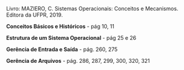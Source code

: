 Livro: MAZIERO, C. Sistemas Operacionais: Conceitos e Mecanismos. Editora da UFPR, 2019.

**Conceitos Básicos e Históricos** - pág 10, 11

**Estrutura de um Sistema Operacional** - pág 25 e 26

**Gerência de Entrada e Saída** - pág. 260, 275

**Gerência de Arquivos** - pág. 286, 287, 299, 300, 320, 321
